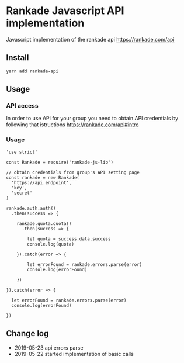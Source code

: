 # Rankade Javascript API implementation

Javascript implementation of the rankade api https://rankade.com/api

## Install

    yarn add rankade-api

## Usage

### API access

In order to use API for your group you need to obtain API credentials by following that istructions https://rankade.com/api#intro

### Usage


    'use strict'
    
    const Rankade = require('rankade-js-lib')
    
    // obtain credentials from group's API setting page
    const rankade = new Rankade(
      'https://api.endpoint',
      'key',
      'secret'
    )
    
    rankade.auth.auth()
      .then(success => {
    
        rankade.quota.quota()
          .then(success => {
            
            let quota = success.data.success
            console.log(quota)
            
        }).catch(error => {
          
            let errorFound = rankade.errors.parse(error)
            console.log(errorFound)
            
        })
    
    }).catch(error => {
      
      let errorFound = rankade.errors.parse(error)
      console.log(errorFound)
      
    })

## Change log

- 2019-05-23 api errors parse
- 2019-05-22 started implementation of basic calls

